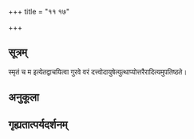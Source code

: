 +++
title = "११ १७"

+++
## सूत्रम्
स्मृतं च म इत्येतद्वाचयित्वा गुरवे वरं दत्त्वोदायुषेत्युत्थाप्योत्तरैरादित्यमुपतिष्ठते।
## अनुकूला

## गृह्यतात्पर्यदर्शनम्

